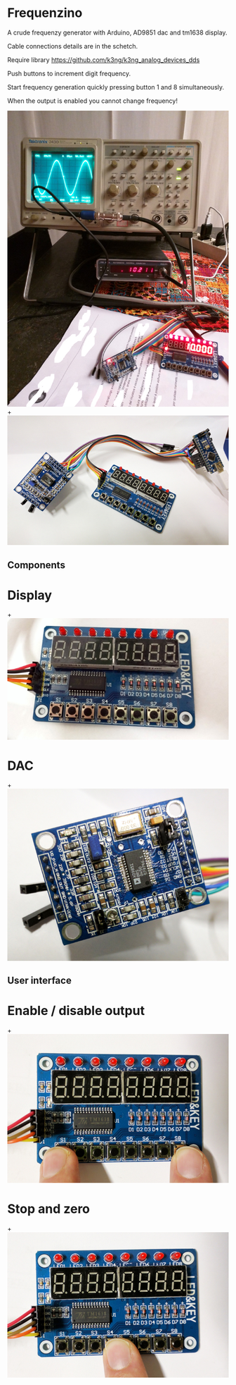 # Frequenzino
A crude frequenzy generator with Arduino, AD9851 dac and tm1638 display.

Cable connections details are in the schetch.

Require library
https://github.com/k3ng/k3ng_analog_devices_dds

Push buttons to increment digit frequency.

Start frequency generation quickly pressing button 1 and 8 simultaneously.

When the output is enabled you cannot change frequency!

![Scope](https://github.com/bigjohnson/GitHubAssets/blob/master/Frequenzino/scope.jpg)
+![Generator](https://github.com/bigjohnson/GitHubAssets/blob/master/Frequenzino/gener.jpg?raw=true)

## Components
# Display
+![Demo](https://github.com/bigjohnson/GitHubAssets/blob/master/Frequenzino/tm1638.jpg?raw=true)
# DAC
+![Demo](https://github.com/bigjohnson/GitHubAssets/blob/master/Frequenzino/AD9851.jpg?raw=true)

## User interface
# Enable / disable output
+![Demo](https://github.com/bigjohnson/GitHubAssets/blob/master/Frequenzino/start.jpg?raw=true)
# Stop and zero
+![Demo](https://github.com/bigjohnson/GitHubAssets/blob/master/Frequenzino/zerostop.jpg?raw=true)
